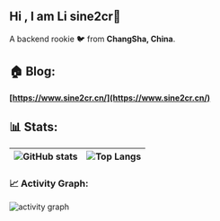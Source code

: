 ## Hi , I am Li sine2cr👋

 A backend rookie 🐦 from **ChangSha, China**.

## 🏠 Blog:

**[https://www.sine2cr.cn/](https://www.sine2cr.cn/)**

## 📊 Stats:

| ![GitHub stats][GitHub stats] | ![Top Langs][Top Langs] |
| ----------------------------- | ----------------------- |


[GitHub stats]: https://github-readme-stats.vercel.app/api?username=sine2cr&show_icons=true

[Top Langs]: https://github-readme-stats.vercel.app/api/top-langs/?username=sine2cr&layout=compact

[activity graph]: https://github-readme-activity-graph.vercel.app/graph?username=sine2cr&theme=react-dark
### 📈 Activity Graph:

![activity graph][activity graph]
